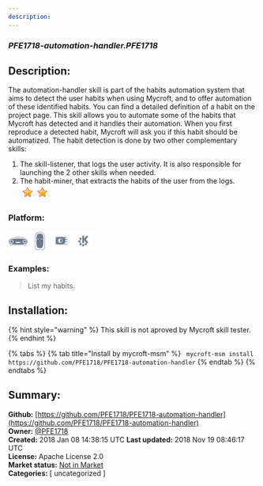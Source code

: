 ```yaml
---
description: 
---
```


### _PFE1718-automation-handler.PFE1718_  
## Description:  
The automation-handler skill is part of the habits automation system that aims to detect the user habits when using Mycroft, and to offer automation of these identified habits. You can find a detailed definition of a habit on the project page.
This skill allows you to automate some of the habits that Mycroft has detected and it handles their automation. When you first reproduce a detected habit, Mycroft will ask you if this habit should be automatized.
The habit detection is done by two other complementary skills:
1. The skill-listener, that logs the user activity. It is also  responsible for launching the 2 other skills when needed.
2. The habit-miner, that extracts the habits of the user from the logs.  
![](../.gitbook/assets/star.png)![](../.gitbook/assets/star.png)  
  
### Platform:  
 ![Mark I](../.gitbook/assets/mark-1-icon.png)  ![Mark II](../.gitbook/assets/mark-2-icon.png)  ![Picroft](../.gitbook/assets/picroft-icon.png)  ![plasmoid](../.gitbook/assets/kde.png)   
### Examples:  
> List my habits.  
  
## Installation:  
{% hint style="warning" %}
This skill is not aproved by Mycroft skill tester.
{% endhint %}
    
{% tabs %}
{% tab title="Install by mycroft-msm" %}
``` mycroft-msm install https://github.com/PFE1718/PFE1718-automation-handler```
{% endtab %}
  {% endtabs %}
    
## Summary:  
**Github:** [https://github.com/PFE1718/PFE1718-automation-handler](https://github.com/PFE1718/PFE1718-automation-handler)  
**Owner:** [@PFE1718](https://github.com/PFE1718)  
**Created:** 2018 Jan 08 14:38:15 UTC  **Last updated:** 2018 Nov 19 08:46:17 UTC  
**License:** Apache License 2.0  
**Market status:** [Not in Market](https://market.mycroft.ai/skill/)  
**Categories:** [ uncategorized ]   
